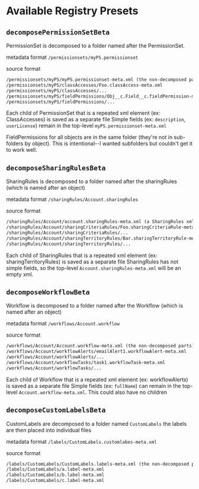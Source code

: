 # Available Registry Presets

## `decomposePermissionSetBeta`

PermissionSet is decomposed to a folder named after the PermissionSet.

metadata format
`/permissionsets/myPS.permissionset`

source format

```txt
/permissionsets/myPS/myPS.permissionset-meta.xml (the non-decomposed parts)
/permissionsets/myPS/classAccesses/Foo.classAccess-meta.xml
/permissionsets/myPS/classAccesses/...
/permissionsets/myPS/fieldPermissions/Obj__c.Field__c.fieldPermission-meta.xml
/permissionsets/myPS/fieldPermissions/...
```

Each child of PermissionSet that is a repeated xml element (ex: ClassAccesses) is saved as a separate file
Simple fields (ex: `description`, `userLicense`) remain in the top-level `myPS.permissionset-meta.xml`

FieldPermissions for all objects are in the same folder (they're not in sub-folders by object). This is intentional--I wanted subfolders but couldn't get it to work well.

## `decomposeSharingRulesBeta`

SharingRules is decomposed to a folder named after the sharingRules (which is named after an object)

metadata format
`/sharingRules/Account.sharingRules`

source format

```txt
/sharingRules/Account/account.sharingRules-meta.xml (a SharingRules xml node with no contents)
/sharingRules/Account/sharingCriteriaRules/Foo.sharingCriteriaRule-meta.xml
/sharingRules/Account/sharingCriteriaRules/...
/sharingRules/Account/sharingTerritoryRules/Bar.sharingTerritoryRule-meta.xml
/sharingRules/Account/sharingTerritoryRules/...
```

Each child of SharingRules that is a repeated xml element (ex: sharingTerritoryRules) is saved as a separate file
SharingRules has not simple fields, so the top-level `Account.sharingRules-meta.xml` will be an empty xml.

## `decomposeWorkflowBeta`

Workflow is decomposed to a folder named after the Workflow (which is named after an object)

metadata format
`/workflows/Account.workflow`

source format

```txt
/workflows/Account/Account.workflow-meta.xml (the non-decomposed parts)
/workflows/Account/workflowAlerts/emailAlert1.workflowAlert-meta.xml
/workflows/Account/workflowAlerts/...
/workflows/Account/workflowTasks/task1.workflowTask-meta.xml
/workflows/Account/workflowTasks/...
```

Each child of Workflow that is a repeated xml element (ex: workflowAlerts) is saved as a separate file
Simple fields (ex: `fullName`) can remain in the top-level `Account.workflow-meta.xml`. This could also have no children

## `decomposeCustomLabelsBeta`

CustomLabels are decomposed to a folder named `CustomLabels` the labels are then placed into individual files

metadata format
`/labels/CustomLabels.customlabes-meta.xml`

source format

```txt
/labels/CustomLabels/CustomLabels.labels-meta.xml (the non-decomposed parts)
/labels/CustomLabels/a.label-meta.xml
/labels/CustomLabels/b.label-meta.xml
/labels/CustomLabels/c.label-meta.xml
```
